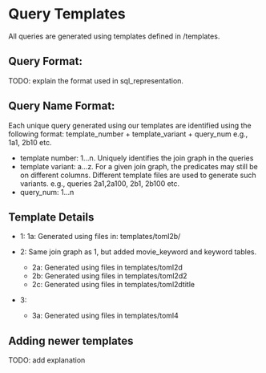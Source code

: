 # Query Templates

All queries are generated using templates defined in /templates.

## Query Format:

TODO: explain the format used in sql_representation.

## Query Name Format:

Each unique query generated using our templates are identified using the
following format:
  template_number + template_variant + query_num e.g., 1a1, 2b10 etc.

* template number: 1...n. Uniquely identifies the join graph in the queries
* template variant: a...z. For a given join graph, the predicates may still be
on different columns. Different template files are used to generate such
variants. e.g., queries 2a1,2a100, 2b1, 2b100 etc.
* query_num: 1...n

## Template Details

* 1:
  1a: Generated using files in: templates/toml2b/

* 2: Same join graph as 1, but added movie_keyword and keyword tables.
  - 2a: Generated using files in templates/toml2d
  - 2b: Generated using files in templates/toml2d2
  - 2c: Generated using files in templates/toml2dtitle

* 3:
  - 3a: Generated using files in templates/toml4

## Adding newer templates

TODO: add explanation
